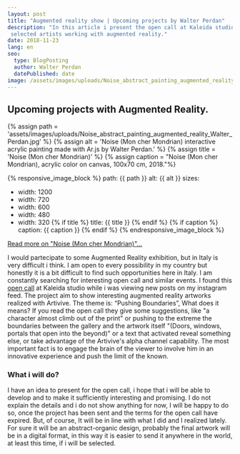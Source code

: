 ```yaml
---
layout: post
title: "Augmented reality show | Upcoming projects by Walter Perdan"
description: "In this article i present the open call at Kaleida studio for projects with Artivive technology. The project aim to present artworks from
 selected artists working with augmented reality."
date: 2018-11-23
lang: en
seo:
  type: BlogPosting
  author: Walter Perdan
  datePublished: date
image: /assets/images/uploads/Noise_abstract_painting_augmented_reality_Walter_Perdan.jpg
---
```

## Upcoming projects with Augmented Reality.

{% assign path = 'assets/images/uploads/Noise_abstract_painting_augmented_reality_Walter_Perdan.jpg' %}
{% assign alt = 'Noise (Mon cher Mondrian) interactive acrylic painting made with Ar.js by Walter Perdan.' %}
{% assign title = 'Noise (Mon cher Mondrian)' %}
{% assign caption = "Noise (Mon cher Mondrian), acrylic color on canvas, 100x70 cm, 2018."%}

{% responsive_image_block %}
  path: {{ path }}
  alt: {{ alt }}
  sizes:
   - width: 1200
   - width: 720
   - width: 600
   - width: 480
   - width: 320
  {% if title %}
  title: {{ title }}
  {% endif %}
  {% if caption %}
  caption: {{ caption }}
  {% endif %}
{% endresponsive_image_block %}

<a href="https://www.walterperdan.com/en/artworks/painting/2018/painting/noise-abstract-art">Read more on "Noise (Mon cher Mondrian)"...</a>

  [4fd2387c]: https://www.kaleida.studio/ar-art-show-open-call "AR show"

I would partecipate to some Augmented Reality exhibition, but in Italy is very difficult i think. I am open to every possibility in my country but honestly it is a bit difficult to find such opportunities here in Italy. I am constantly searching for interesting open call and similar events. I found this [open call][4fd2387c] at Kaleida studio while i was viewing new posts on my instagram feed.  The project aim to show interesting augmented reality artworks realized with Artivive. The theme is: “Pushing Boundaries”, What does it means? If you read the open call they give some suggestions, like "a character almost climb out of the print"  or pushing to the extreme the boundaries between the gallery and the artwork itself "(Doors, windows, portals that open into the beyond)" or a text that activated reveal something else, or take advantage of the Artivive's alpha channel capability. The most important fact is to engage the brain of the viewer to involve him in an innovative experience and push the limit of the known.

### What i will do?

I have an idea to present for the open call, i hope that i will be able to develop and to make it sufficiently interesting and promising. I do not explain the details and i do not show anything for now, I will be happy to do so, once the project has been sent and the terms for the open call have expired. But, of course, It will be in line with what I did and I realized lately. For sure it will be an abstract-organic design, probably the final artwork will be in a digital format, in this way it is easier to send it anywhere in the world, at least this time, if i will be selected.
